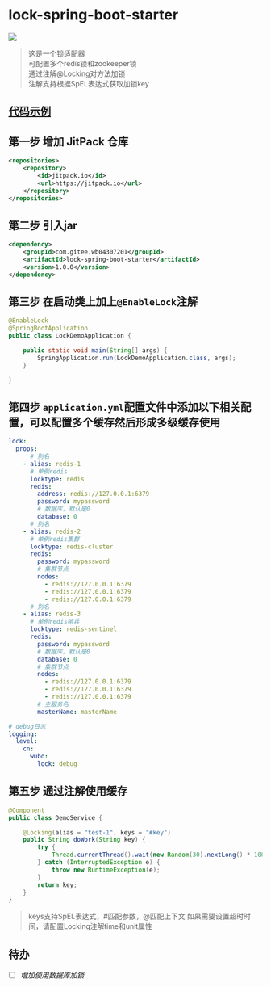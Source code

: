 # lock-spring-boot-starter

[![](https://jitpack.io/v/com.gitee.wb04307201/lock-spring-boot-starter.svg)](https://jitpack.io/#com.gitee.wb04307201/lock-spring-boot-starter)

> 这是一个锁适配器  
> 可配置多个redis锁和zookeeper锁  
> 通过注解@Locking对方法加锁  
> 注解支持根据SpEL表达式获取加锁key

## [代码示例](https://gitee.com/wb04307201/lock-demo)

## 第一步 增加 JitPack 仓库

```xml
<repositories>
    <repository>
        <id>jitpack.io</id>
        <url>https://jitpack.io</url>
    </repository>
</repositories>
```

## 第二步 引入jar

```xml
<dependency>
    <groupId>com.gitee.wb04307201</groupId>
    <artifactId>lock-spring-boot-starter</artifactId>
    <version>1.0.0</version>
</dependency>
```

## 第三步 在启动类上加上`@EnableLock`注解

```java
@EnableLock
@SpringBootApplication
public class LockDemoApplication {

    public static void main(String[] args) {
        SpringApplication.run(LockDemoApplication.class, args);
    }

}
```

## 第四步 `application.yml`配置文件中添加以下相关配置，可以配置多个缓存然后形成多级缓存使用

```yaml
lock:
  props:
      # 别名
    - alias: redis-1
      # 单例redis
      locktype: redis
      redis:
        address: redis://127.0.0.1:6379
        password: mypassword
        # 数据库，默认是0
        database: 0
      # 别名
    - alias: redis-2
      # 单例redis集群
      locktype: redis-cluster
      redis:
        password: mypassword
        # 集群节点
        nodes: 
          - redis://127.0.0.1:6379
          - redis://127.0.0.1:6379
          - redis://127.0.0.1:6379
      # 别名
    - alias: redis-3
      # 单例redis哨兵
      locktype: redis-sentinel
      redis:
        password: mypassword
        # 数据库，默认是0
        database: 0
        # 集群节点
        nodes:
          - redis://127.0.0.1:6379
          - redis://127.0.0.1:6379
          - redis://127.0.0.1:6379
        # 主服务名
        masterName: masterName

# debug日志
logging:
  level:
    cn:
      wubo:
        lock: debug
```

## 第五步 通过注解使用缓存

```java
@Component
public class DemoService {

    @Locking(alias = "test-1", keys = "#key")
    public String doWork(String key) {
        try {
            Thread.currentThread().wait(new Random(30).nextLong() * 1000);
        } catch (InterruptedException e) {
            throw new RuntimeException(e);
        }
        return key;
    }
}
```

> keys支持SpEL表达式，#匹配参数，@匹配上下文
> 如果需要设置超时时间，请配置Locking注解time和unit属性


## 待办

- [ ] *增加使用数据库加锁*